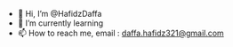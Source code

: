 - 👋 Hi, I’m @HafidzDaffa
- 🌱 I’m currently learning 
- 📫 How to reach me, email : daffa.hafidz321@gmail.com

<!---
HafidzDaffa/HafidzDaffa is a ✨ special ✨ repository because its `README.md` (this file) appears on your GitHub profile.
You can click the Preview link to take a look at your changes.
--->

